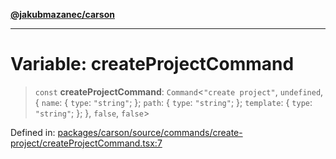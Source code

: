 [**@jakubmazanec/carson**](../README.md)

---

# Variable: createProjectCommand

> `const` **createProjectCommand**: `Command`\<`"create project"`, `undefined`, \{ `name`: \{
> `type`: `"string"`; \}; `path`: \{ `type`: `"string"`; \}; `template`: \{ `type`: `"string"`; \};
> \}, `false`, `false`\>

Defined in:
[packages/carson/source/commands/create-project/createProjectCommand.tsx:7](https://github.com/jakubmazanec/tools/blob/6fe16df773d5da14c29261ea934e72b3f99fabb7/packages/carson/source/commands/create-project/createProjectCommand.tsx#L7)
